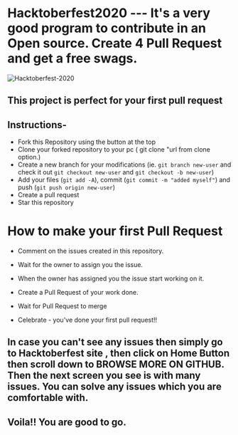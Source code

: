 # Hacktoberfest2020 --- It's a very good program to contribute in an Open source. Create 4 Pull Request and get a free swags.

![Hacktoberfest-2020](https://images.prismic.io/www-static/e6c04b47-bd9d-474a-9d25-ab143f47349e_Hacktoberfest2020.png?auto=compress,format)

## This project is perfect for your first pull request

## Instructions-

- Fork this Repository using the button at the top
- Clone your forked repository to your pc ( git clone "url from clone option.)
- Create a new branch for your modifications (ie. `git branch new-user` and check it out `git checkout new-user` and `git checkout -b new-user`)
- Add your files (`git add -A`), commit (`git commit -m "added myself"`) and push (`git push origin new-user`)
- Create a pull request
- Star this repository

# How to make your first Pull Request

- Comment on the issues created in this repository.

- Wait for the owner to assign you the issue.

- When the owner has assigned you the issue start working on it.

- Create a Pull Request of your work done.

- Wait for Pull Request to merge

- Celebrate - you've done your first pull request!!

## In case you can't see any issues then simply go to Hacktoberfest site , then click on Home Button then scroll down to BROWSE MORE ON GITHUB. Then the next screen you see is with many issues. You can solve any issues which you are comfortable with.

## Voila!! You are good to go.

